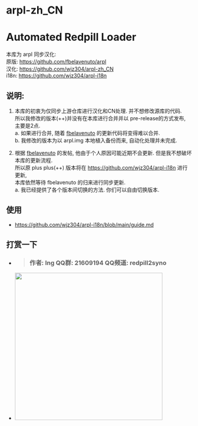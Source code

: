 # arpl-zh_CN

# Automated Redpill Loader

本库为 arpl 同步汉化:  
原版: https://github.com/fbelavenuto/arpl  
汉化: https://github.com/wjz304/arpl-zh_CN  
i18n: https://github.com/wjz304/arpl-i18n

## 说明:  
1. 本库的初衷为仅同步上游仓库进行汉化和CN处理. 并不想修改源库的代码.  
   所以我修改的版本(++)并没有在本库进行合并并以 pre-release的方式发布, 主要是2点.   
   a. 如果进行合并, 随着 [fbelavenuto](https://github.com/fbelavenuto/arpl) 的更新代码将变得难以合并.  
   b. 我修改的版本为以 arpl.img 本地植入备份而来, 自动化处理并未完成.  

2. 根据 [fbelavenuto](https://github.com/fbelavenuto/arpl) 的发帖, 他由于个人原因可能近期不会更新. 但是我不想破坏本库的更新流程.  
   所以原 plus plus(++) 版本将在 https://github.com/wjz304/arpl-i18n 进行更新,  
   本库依然等待 fbelavenuto 的归来进行同步更新.  
   a. 我已经提供了各个版本间切换的方法. 你们可以自由切换版本.  


## 使用
  * https://github.com/wjz304/arpl-i18n/blob/main/guide.md

## 打赏一下
* > ### 作者: Ing  QQ群: 21609194  QQ频道: redpill2syno
* <img src="https://raw.githubusercontent.com/wjz304/wjz304/master/my/20220908134226.jpg" width="400">




